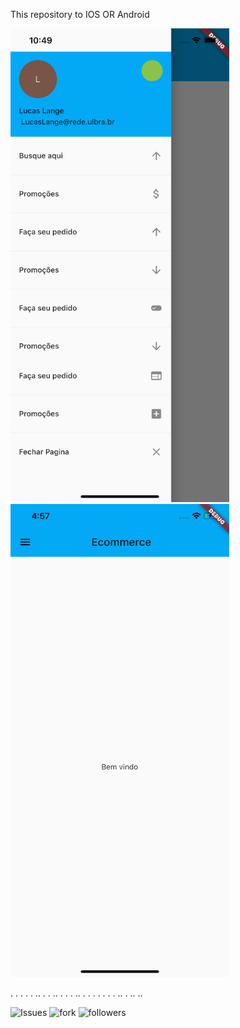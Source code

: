 <p> This repository to IOS OR Android </p>

<img src="IOSAPP.png" width="350"> <tr> <img src="iosstart.png" width="350" text-align="right"> </tr>





.
.
.
.
.
..
.
.
..
.
.
.
..
.
.
.
.
.
.
.
..
.
..
..

![Issues](https://img.shields.io/github/issues/lucasmullerlange/curriculolucaslange)
![fork](https://img.shields.io/github/forks/lucasmullerlange/curriculolucaslange)
![followers](https://img.shields.io/github/followers/lucasmullerlange?style=social)
